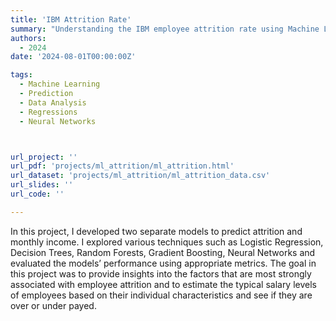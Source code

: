 ```yaml
---
title: 'IBM Attrition Rate'
summary: "Understanding the IBM employee attrition rate using Machine Learning techniques."
authors:
  - 2024
date: '2024-08-01T00:00:00Z'

tags:
  - Machine Learning
  - Prediction
  - Data Analysis
  - Regressions
  - Neural Networks



url_project: ''
url_pdf: 'projects/ml_attrition/ml_attrition.html'
url_dataset: 'projects/ml_attrition/ml_attrition_data.csv'
url_slides: ''
url_code: ''

---
```


In this project, I developed two separate models to predict attrition and monthly income. I explored various techniques such as Logistic Regression, Decision Trees, Random Forests, Gradient Boosting, Neural Networks and evaluated the models’ performance using appropriate metrics. The goal in this project was to provide insights into the factors that are most strongly associated with employee attrition and to estimate the typical salary levels of employees based on their individual characteristics and see if they are over or under payed.
